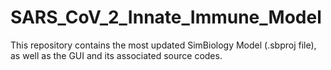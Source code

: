 # SARS_CoV_2_Innate_Immune_Model
This repository contains the most updated SimBiology Model (.sbproj file), as well as the GUI and its associated source codes.

